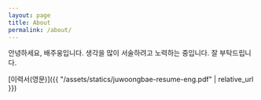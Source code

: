 ```yaml
---
layout: page
title: About
permalink: /about/
---
```


안녕하세요, 배주웅입니다. 생각을 많이 서술하려고 노력하는 중입니다.
잘 부탁드립니다.

[이력서(영문)]({{ "/assets/statics/juwoongbae-resume-eng.pdf" | relative_url }})
